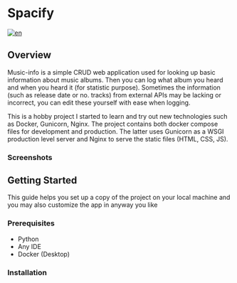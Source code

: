 # Spacify
[![en](https://img.shields.io/badge/lang-en-yellow.svg)](./README.md)

## Overview

Music-info is a simple CRUD web application used for looking up basic information about music albums. Then you can log what album you heard and when you heard it (for statistic purpose). Sometimes the information (such as release date or no. tracks) from external APIs may be lacking or incorrect, you can edit these yourself with ease when logging.  

This is a hobby project I started to learn and try out new technologies such as Docker, Gunicorn, Nginx. The project contains both docker compose files for development and production. The latter uses Gunicorn as a WSGI production level server and Nginx to serve the static files (HTML, CSS, JS). 

### Screenshots 


## Getting Started
This guide helps you set up a copy of the project on your local machine and you may also customize the app in anyway you like


### Prerequisites
* Python
* Any IDE 
* Docker (Desktop)

### Installation
